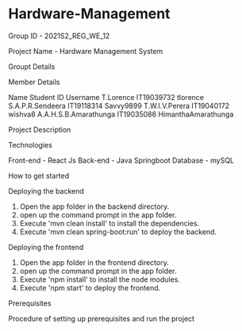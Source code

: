 # Hardware-Management

Group ID - 2021S2_REG_WE_12

Project Name - Hardware Management System

Groupt Details

Member Details

Name                   Student ID    Username
T.Lorence              IT19039732    tlorence
S.A.P.R.Sendeera       IT19118314    Savvy9899
T.W.I.V.Perera         IT19040172    wishva8
A.A.H.S.B.Amarathunga  IT19035086    HimanthaAmarathunga

Project Description

Technologies

Front-end - React Js
Back-end - Java Springboot
Database - mySQL

How to get started

Deploying the backend
1) Open the app folder in the backend directory.
2) open up the command prompt in the app folder.
3) Execute 'mvn clean install' to install the dependencies.
4) Execute 'mvn clean spring-boot:run' to deploy the backend.

Deploying the frontend
1) Open the app folder in the frontend directory.
2) open up the command prompt in the app folder.
3) Execute 'npm install' to install the node modules.
4) Execute 'npm start' to deploy the frontend.

Prerequisites

Procedure of setting up prerequisites and run the project
